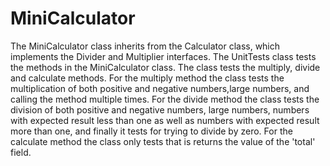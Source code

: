 # MiniCalculator
The MiniCalculator class inherits from the Calculator class, which implements the Divider and Multiplier interfaces.
The UnitTests class tests the methods in the MiniCalculator class.
  The class tests the multiply, divide and calculate methods.
  For the multiply method the class tests the multiplication of both positive and negative numbers,large numbers, and calling the method multiple times.
  For the divide method the class tests the division of both positive and negative numbers, large numbers, numbers with expected result less than one as well as numbers with expected result more than one, and finally it tests for trying to divide by zero.
  For the calculate method the class only tests that is returns the value of the 'total' field.
